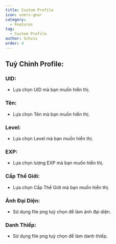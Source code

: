 ```yaml
---
title: Custom Profile
icon: users-gear
category:
  - Features
tag:
  - Custom Profile
author: Schvis
order: 4
---
```


## Tuỳ Chỉnh Profile:

### UID:
- Lựa chọn UID mà bạn muốn hiển thị.
### Tên:
- Lựa chọn Tên mà bạn muốn hiển thị.
### Level:
- Lựa chọn Level mà bạn muốn hiển thị.
### EXP:
- Lựa chọn lượng EXP mà bạn muốn hiển thị.
### Cấp Thế Giới:
- Lựa chọn Cấp Thế Giới mà bạn muốn hiển thị.
### Ảnh Đại Diện:
- Sử dụng file png tuỳ chọn để làm ảnh đại diện.
### Danh Thiếp:
- Sử dụng file png tuỳ chọn để làm danh thiếp.
